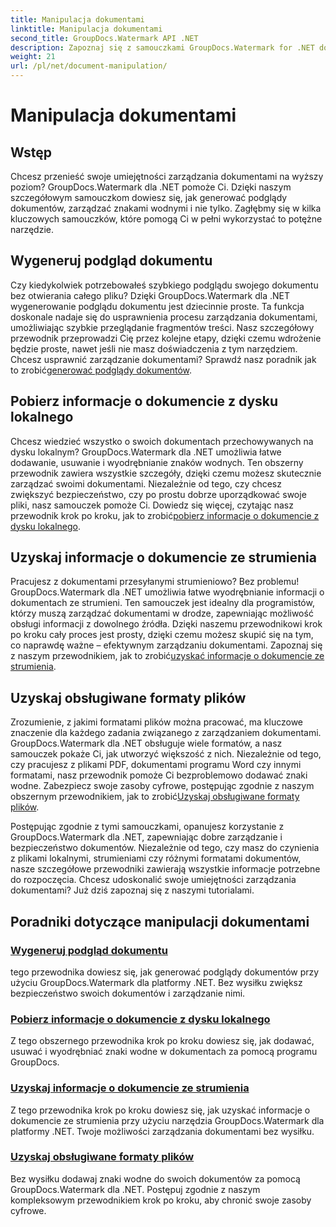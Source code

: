```yaml
---
title: Manipulacja dokumentami
linktitle: Manipulacja dokumentami
second_title: GroupDocs.Watermark API .NET
description: Zapoznaj się z samouczkami GroupDocs.Watermark for .NET dotyczącymi generowania podglądów dokumentów i zarządzania znakami wodnymi. Zwiększ bezpieczeństwo dokumentów i zarządzanie nimi.
weight: 21
url: /pl/net/document-manipulation/
---
```


# Manipulacja dokumentami

## Wstęp

Chcesz przenieść swoje umiejętności zarządzania dokumentami na wyższy poziom? GroupDocs.Watermark dla .NET pomoże Ci. Dzięki naszym szczegółowym samouczkom dowiesz się, jak generować podglądy dokumentów, zarządzać znakami wodnymi i nie tylko. Zagłębmy się w kilka kluczowych samouczków, które pomogą Ci w pełni wykorzystać to potężne narzędzie.


## Wygeneruj podgląd dokumentu
 Czy kiedykolwiek potrzebowałeś szybkiego podglądu swojego dokumentu bez otwierania całego pliku? Dzięki GroupDocs.Watermark dla .NET wygenerowanie podglądu dokumentu jest dziecinnie proste. Ta funkcja doskonale nadaje się do usprawnienia procesu zarządzania dokumentami, umożliwiając szybkie przeglądanie fragmentów treści. Nasz szczegółowy przewodnik przeprowadzi Cię przez kolejne etapy, dzięki czemu wdrożenie będzie proste, nawet jeśli nie masz doświadczenia z tym narzędziem. Chcesz usprawnić zarządzanie dokumentami? Sprawdź nasz poradnik jak to zrobić[generować podglądy dokumentów](./generate-document-preview/).

## Pobierz informacje o dokumencie z dysku lokalnego
Chcesz wiedzieć wszystko o swoich dokumentach przechowywanych na dysku lokalnym? GroupDocs.Watermark dla .NET umożliwia łatwe dodawanie, usuwanie i wyodrębnianie znaków wodnych. Ten obszerny przewodnik zawiera wszystkie szczegóły, dzięki czemu możesz skutecznie zarządzać swoimi dokumentami. Niezależnie od tego, czy chcesz zwiększyć bezpieczeństwo, czy po prostu dobrze uporządkować swoje pliki, nasz samouczek pomoże Ci. Dowiedz się więcej, czytając nasz przewodnik krok po kroku, jak to zrobić[pobierz informacje o dokumencie z dysku lokalnego](./get-document-info-local-disk/).

## Uzyskaj informacje o dokumencie ze strumienia
 Pracujesz z dokumentami przesyłanymi strumieniowo? Bez problemu! GroupDocs.Watermark dla .NET umożliwia łatwe wyodrębnianie informacji o dokumentach ze strumieni. Ten samouczek jest idealny dla programistów, którzy muszą zarządzać dokumentami w drodze, zapewniając możliwość obsługi informacji z dowolnego źródła. Dzięki naszemu przewodnikowi krok po kroku cały proces jest prosty, dzięki czemu możesz skupić się na tym, co naprawdę ważne – efektywnym zarządzaniu dokumentami. Zapoznaj się z naszym przewodnikiem, jak to zrobić[uzyskać informacje o dokumencie ze strumienia](./get-document-info-stream/).

## Uzyskaj obsługiwane formaty plików
 Zrozumienie, z jakimi formatami plików można pracować, ma kluczowe znaczenie dla każdego zadania związanego z zarządzaniem dokumentami. GroupDocs.Watermark dla .NET obsługuje wiele formatów, a nasz samouczek pokaże Ci, jak utworzyć większość z nich. Niezależnie od tego, czy pracujesz z plikami PDF, dokumentami programu Word czy innymi formatami, nasz przewodnik pomoże Ci bezproblemowo dodawać znaki wodne. Zabezpiecz swoje zasoby cyfrowe, postępując zgodnie z naszym obszernym przewodnikiem, jak to zrobić[Uzyskaj obsługiwane formaty plików](./get-supported-file-formats/).

Postępując zgodnie z tymi samouczkami, opanujesz korzystanie z GroupDocs.Watermark dla .NET, zapewniając dobre zarządzanie i bezpieczeństwo dokumentów. Niezależnie od tego, czy masz do czynienia z plikami lokalnymi, strumieniami czy różnymi formatami dokumentów, nasze szczegółowe przewodniki zawierają wszystkie informacje potrzebne do rozpoczęcia. Chcesz udoskonalić swoje umiejętności zarządzania dokumentami? Już dziś zapoznaj się z naszymi tutorialami.
## Poradniki dotyczące manipulacji dokumentami
### [Wygeneruj podgląd dokumentu](./generate-document-preview/)
tego przewodnika dowiesz się, jak generować podglądy dokumentów przy użyciu GroupDocs.Watermark dla platformy .NET. Bez wysiłku zwiększ bezpieczeństwo swoich dokumentów i zarządzanie nimi.
### [Pobierz informacje o dokumencie z dysku lokalnego](./get-document-info-local-disk/)
Z tego obszernego przewodnika krok po kroku dowiesz się, jak dodawać, usuwać i wyodrębniać znaki wodne w dokumentach za pomocą programu GroupDocs.
### [Uzyskaj informacje o dokumencie ze strumienia](./get-document-info-stream/)
Z tego przewodnika krok po kroku dowiesz się, jak uzyskać informacje o dokumencie ze strumienia przy użyciu narzędzia GroupDocs.Watermark dla platformy .NET. Twoje możliwości zarządzania dokumentami bez wysiłku.
### [Uzyskaj obsługiwane formaty plików](./get-supported-file-formats/)
Bez wysiłku dodawaj znaki wodne do swoich dokumentów za pomocą GroupDocs.Watermark dla .NET. Postępuj zgodnie z naszym kompleksowym przewodnikiem krok po kroku, aby chronić swoje zasoby cyfrowe.